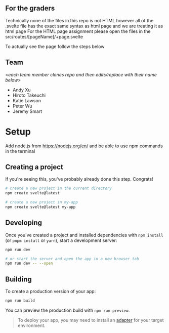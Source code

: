 ## For the graders
Technically none of the files in this repo is not HTML however all of the .svelte file has the exact same syntax as html page and we are treating it as html page
For the HTML page assignment please open the files in the src/routes/[pageName]/+page.svelte 

To actually see the page follow the steps below

## Team 
<_each team member clones repo and then edits/replace with their name below_>
- Andy Xu
- Hiroto Takeuchi
- Katie Lawson
- Peter Wu
- Jeremy Smart

# Setup
Add node.js
from https://nodejs.org/en/
and be able to use npm commands in the terminal

## Creating a project

If you're seeing this, you've probably already done this step. Congrats!

```bash
# create a new project in the current directory
npm create svelte@latest

# create a new project in my-app
npm create svelte@latest my-app
```

## Developing

Once you've created a project and installed dependencies with `npm install` (or `pnpm install` or `yarn`), start a development server:

```bash
npm run dev

# or start the server and open the app in a new browser tab
npm run dev -- --open
```

## Building

To create a production version of your app:

```bash
npm run build
```

You can preview the production build with `npm run preview`.

> To deploy your app, you may need to install an [adapter](https://kit.svelte.dev/docs/adapters) for your target environment.
